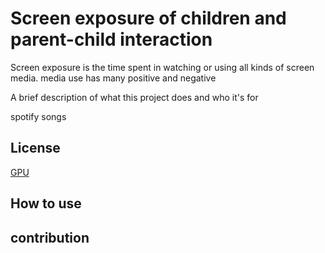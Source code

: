 
# Screen exposure of children and parent-child interaction

Screen exposure is the time spent in watching or using all kinds of screen media. media use has many positive and negative 




A brief description of what this project does and who it's for

spotify songs
## License


[GPU](https://choosealicense.com/licenses/agpl-3.0/#)
## How to use

## contribution